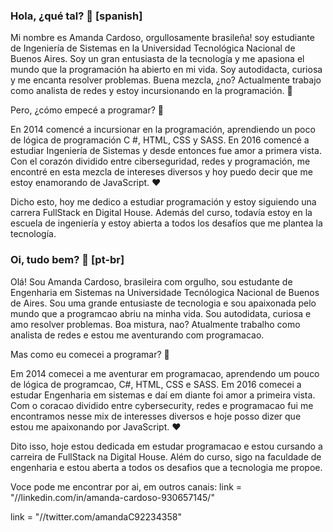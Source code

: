 
### Hola, ¿qué tal? 👋 [spanish]

<!--
**cardoso24/cardoso24** is a ✨ _special_ ✨ repository because its `README.md` (this file) appears on your GitHub profile.

Here are some ideas to get you started:

-  I’m currently working on ...
- 🌱 I’m currently learning ...
- 👯 I’m looking to collaborate on ...
- 🤔 I’m looking for help with ...
- 💬 Ask me about ...
- 📫 How to reach me: ...
- 😄 Pronouns: ...
- ⚡ Fun fact: ... 
-->
Mi nombre es Amanda Cardoso, orgullosamente brasileña!
soy estudiante de Ingeniería de Sistemas en la Universidad Tecnológica Nacional de Buenos Aires. Soy un gran entusiasta de la tecnología y me apasiona el mundo que la programación ha abierto en mi vida. Soy autodidacta, curiosa y me encanta resolver problemas. Buena mezcla, ¿no? Actualmente trabajo como analista de redes y estoy incursionando en la programación. 🔭

Pero, ¿cómo empecé a programar? :rocket:

En 2014 comencé a incursionar en la programación, aprendiendo un poco de lógica de programación C #, HTML, CSS y SASS. En 2016 comencé a estudiar Ingeniería de Sistemas y desde entonces fue amor a primera vista. Con el corazón dividido entre ciberseguridad, redes y programación, me encontré en esta mezcla de intereses diversos y hoy puedo decir que me estoy enamorando de JavaScript. :heart:

Dicho esto, hoy me dedico a estudiar programación y estoy siguiendo una carrera FullStack en Digital House. Además del curso, todavía estoy en la escuela de ingeniería y estoy abierta a todos los desafíos que me plantea la tecnología.




### Oi, tudo bem? 👋 [pt-br]

Olá! Sou Amanda Cardoso, brasileira com orgulho, sou estudante de Engenharia em Sistemas na Universidade Tecnólogica Nacional de Buenos de Aires. Sou uma grande entusiaste de tecnologia e sou apaixonada pelo mundo que a programcao abriu na minha vida. Sou autodidata, curiosa e amo resolver problemas. Boa mistura, nao?  Atualmente trabalho como analista de redes e estou me aventurando com programacao.

Mas como eu comecei a programar? :rocket:

Em 2014 comecei a me aventurar em programacao, aprendendo um pouco de lógica de programcao, C#, HTML, CSS e SASS. Em 2016 comecei a estudar Engenharia em sistemas e daí em diante foi amor a primeira vista. Com o coracao dividido entre cybersecurity, redes e programacao fui me encontramos nesse mix de interesses diversos e hoje posso dizer que estou me apaixonando por JavaScript. :heart:

Dito isso, hoje estou dedicada em estudar programacao e estou cursando a carreira de FullStack na Digital House. Além do curso, sigo na faculdade de engenharia e estou aberta a todos os desafios que a tecnologia me propoe. 


Voce pode me encontrar por ai, em outros canais:
 link = "//linkedin.com/in/amanda-cardoso-930657145/"

 link = "//twitter.com/amandaC92234358"
